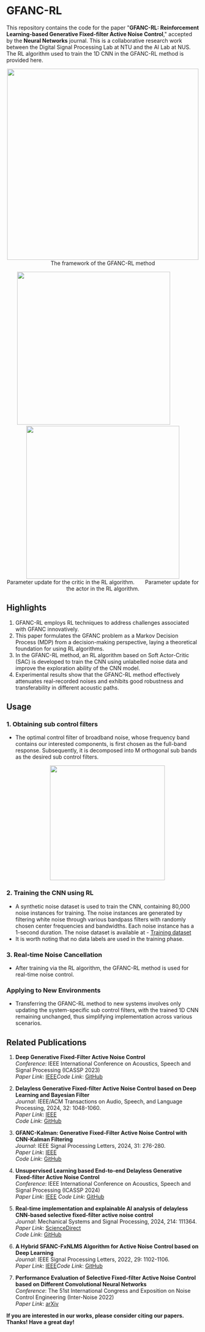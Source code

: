 # GFANC-RL

This repository contains the code for the paper "**GFANC-RL: Reinforcement Learning-based Generative Fixed-filter Active Noise Control**," accepted by the **Neural Networks** journal. This is a collaborative research work between the Digital Signal Processing Lab at NTU and the AI Lab at NUS. The RL algorithm used to train the 1D CNN in the GFANC-RL method is provided here.

<p align="center">
  <img src="https://github.com/Luo-Zhengding/GFANC-RL/assets/95018034/07d44cdd-b60a-44b4-b1c5-6442d925b7f4" width="500"><br>
  The framework of the GFANC-RL method
</p>

<p align="center">
  <img src="https://github.com/Luo-Zhengding/GFANC-RL/assets/95018034/c44ad8c5-dafb-4811-b169-fb3ebdafd9ec" width="400"> 
  &nbsp; &nbsp; &nbsp; &nbsp; &nbsp; &nbsp; <!-- 使用空格来创建间隔 -->
  <img src="https://github.com/Luo-Zhengding/GFANC-RL/assets/95018034/04d1ab12-beb7-4123-b680-4cf8b91d3173" width="400">
  <br>
  Parameter update for the critic in the RL algorithm. &nbsp; &nbsp; &nbsp; Parameter update for the actor in the RL algorithm.
</p>


## Highlights
1. GFANC-RL employs RL techniques to address challenges associated with GFANC innovatively.
2. This paper formulates the GFANC problem as a Markov Decision Process (MDP) from a decision-making perspective, laying a theoretical foundation for using RL algorithms.
3. In the GFANC-RL method, an RL algorithm based on Soft Actor-Critic (SAC) is developed to train the CNN using unlabelled noise data and improve the exploration ability of the CNN model.
4. Experimental results show that the GFANC-RL method effectively attenuates real-recorded noises and exhibits good robustness and transferability in different acoustic paths.

## Usage
### 1. Obtaining sub control filters
- The optimal control filter of broadband noise, whose frequency band contains our interested components, is first chosen as the full-band response. Subsequently, it is decomposed into M orthogonal sub bands as the desired sub control filters.
  <p align="center">
  <img src="https://github.com/Luo-Zhengding/GFANC-RL/assets/95018034/3e6c9c78-b194-42c5-bb15-427e04b6a0d7" width="300">
  </p>


### 2. Training the CNN using RL
- A synthetic noise dataset is used to train the CNN, containing 80,000 noise instances for training. The noise instances are generated by filtering white noise through various bandpass filters with randomly chosen center frequencies and bandwidths. Each noise instance has a 1-second duration. The noise dataset is available at - [Training dataset](https://drive.google.com/file/d/1hs7_eHITxL16HeugjQoqYFTs-Cm7J-Tq/view?pli=1)
- It is worth noting that no data labels are used in the training phase.

### 3. Real-time Noise Cancellation
- After training via the RL algorithm, the GFANC-RL method is used for real-time noise control.

### Applying to New Environments
- Transferring the GFANC-RL method to new systems involves only updating the system-specific sub control filters, with the trained 1D CNN remaining unchanged, thus simplifying implementation across various scenarios.


## Related Publications
1. **Deep Generative Fixed-Filter Active Noise Control**  
   *Conference*: IEEE International Conference on Acoustics, Speech and Signal Processing (ICASSP 2023)  
   *Paper Link*: [IEEE](https://ieeexplore.ieee.org/document/10095205)*Code Link*: [GitHub](https://github.com/Luo-Zhengding/GFANC-RL)

2. **Delayless Generative Fixed-filter Active Noise Control based on Deep Learning and Bayesian Filter**  
   *Journal*: IEEE/ACM Transactions on Audio, Speech, and Language Processing, 2024, 32: 1048-1060.  
   *Paper Link*: [IEEE](https://ieeexplore.ieee.org/document/10339836/)  
   *Code Link*: [GitHub](https://github.com/Luo-Zhengding/GFANC-Bayes)

3. **GFANC-Kalman: Generative Fixed-Filter Active Noise Control with CNN-Kalman Filtering**  
   *Journal*: IEEE Signal Processing Letters, 2024, 31: 276-280.  
   *Paper Link*: [IEEE](https://ieeexplore.ieee.org/document/10323505)  
   *Code Link*: [GitHub](https://github.com/Luo-Zhengding/GFANC-Kalman)

4. **Unsupervised Learning based End-to-end Delayless Generative Fixed-filter Active Noise Control**  
   *Conference*: IEEE International Conference on Acoustics, Speech and Signal Processing (ICASSP 2024)  
   *Paper Link*: [IEEE](https://ieeexplore.ieee.org/document/10448277)
   *Code Link*: [GitHub](https://github.com/Luo-Zhengding/Unsupervised-GFANC)

5. **Real-time implementation and explainable AI analysis of delayless CNN-based selective fixed-filter active noise control**  
   *Journal*: Mechanical Systems and Signal Processing, 2024, 214: 111364.  
   *Paper Link*: [ScienceDirect](https://www.sciencedirect.com/science/article/abs/pii/S0888327024002620)  
   *Code Link*: [GitHub](https://github.com/Luo-Zhengding/SFANC-Window)

6. **A Hybrid SFANC-FxNLMS Algorithm for Active Noise Control based on Deep Learning**  
   *Journal*: IEEE Signal Processing Letters, 2022, 29: 1102-1106.  
   *Paper Link*: [IEEE](https://ieeexplore.ieee.org/document/9761749)*Code Link*: [GitHub](https://github.com/Luo-Zhengding/SFANC-FxNLMS-ANC-Algorithm-based-on-Deep-Learning)

7. **Performance Evaluation of Selective Fixed-filter Active Noise Control based on Different Convolutional Neural Networks**  
   *Conference*: The 51st International Congress and Exposition on Noise Control Engineering (Inter-Noise 2022)  
   *Paper Link*: [arXiv](https://arxiv.org/pdf/2208.08440)


**If you are interested in our works, please consider citing our papers. Thanks! Have a great day!**
